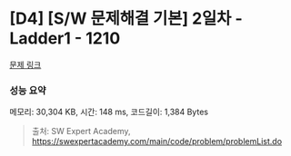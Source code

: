 # [D4] [S/W 문제해결 기본] 2일차 - Ladder1 - 1210 

[문제 링크](https://swexpertacademy.com/main/code/problem/problemDetail.do?contestProbId=AV14ABYKADACFAYh) 

### 성능 요약

메모리: 30,304 KB, 시간: 148 ms, 코드길이: 1,384 Bytes



> 출처: SW Expert Academy, https://swexpertacademy.com/main/code/problem/problemList.do
